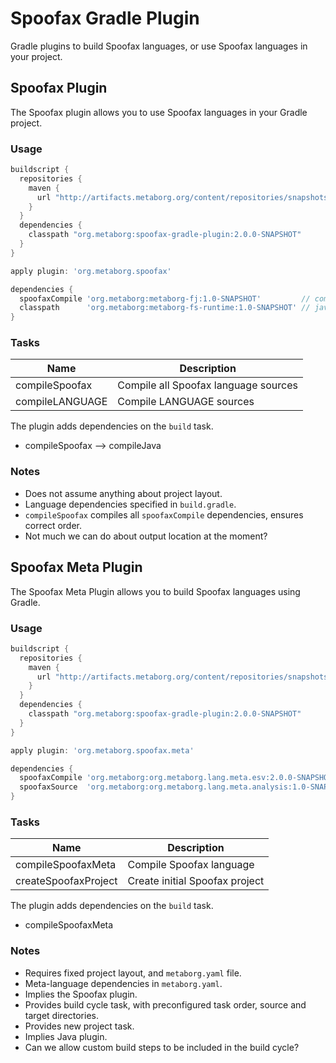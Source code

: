 # Spoofax Gradle Plugin

Gradle plugins to build Spoofax languages, or use Spoofax languages in
your project.

## Spoofax Plugin

The Spoofax plugin allows you to use Spoofax languages in your Gradle
project.

### Usage

```gradle
buildscript {
  repositories {
    maven {
      url "http://artifacts.metaborg.org/content/repositories/snapshots/"
    }
  }
  dependencies {
    classpath "org.metaborg:spoofax-gradle-plugin:2.0.0-SNAPSHOT"
  }
}

apply plugin: 'org.metaborg.spoofax'

dependencies {
  spoofaxCompile 'org.metaborg:metaborg-fj:1.0-SNAPSHOT'         // compiler language
  classpath      'org.metaborg:metaborg-fs-runtime:1.0-SNAPSHOT' // java dependency
}
```

### Tasks

| Name               | Description                          |
|--------------------|--------------------------------------|
| compileSpoofax     | Compile all Spoofax language sources |
| compileLANGUAGE    | Compile LANGUAGE sources             |

The plugin adds dependencies on the `build` task.
- compileSpoofax --> compileJava

### Notes

- Does not assume anything about project layout.
- Language dependencies specified in `build.gradle`.
- `compileSpoofax` compiles all `spoofaxCompile` dependencies, ensures
  correct order.
- Not much we can do about output location at the moment?

## Spoofax Meta Plugin

The Spoofax Meta Plugin allows you to build Spoofax languages using
Gradle.

### Usage

```gradle
buildscript {
  repositories {
    maven {
      url "http://artifacts.metaborg.org/content/repositories/snapshots/"
    }
  }
  dependencies {
    classpath "org.metaborg:spoofax-gradle-plugin:2.0.0-SNAPSHOT"
  }
}

apply plugin: 'org.metaborg.spoofax.meta'

dependencies {
  spoofaxCompile 'org.metaborg:org.metaborg.lang.meta.esv:2.0.0-SNAPSHOT'    // compiler language
  spoofaxSource  'org.metaborg:org.metaborg.lang.meta.analysis:1.0-SNAPSHOT' // source library
}
```

### Tasks

| Name                 | Description                          |
|----------------------|--------------------------------------|
| compileSpoofaxMeta   | Compile Spoofax language             |
| createSpoofaxProject | Create initial Spoofax project       |

The plugin adds dependencies on the `build` task.
- compileSpoofaxMeta

### Notes

- Requires fixed project layout, and `metaborg.yaml` file.
- Meta-language dependencies in `metaborg.yaml`.
- Implies the Spoofax plugin.
- Provides build cycle task, with preconfigured task order, source and
  target directories.
- Provides new project task.
- Implies Java plugin.
- Can we allow custom build steps to be included in the build cycle?
